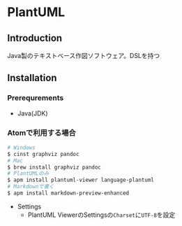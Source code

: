 # PlantUML
## Introduction
Java製のテキストベース作図ソフトウェア。DSLを持つ
## Installation
### Prerequrements
- Java(JDK)
### Atomで利用する場合
```bash
# Windows
$ cinst graphviz pandoc
# Mac
$ brew install graphviz pandoc
# PlantUMLのみ
$ apm install plantuml-viewer language-plantuml
# Markdownで書く
$ apm install markdown-preview-enhanced
```
- Settings
	- PlantUML ViewerのSettingsの`Charset`に`UTF-8`を設定
